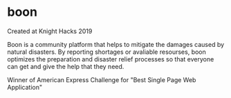 # boon
Created at Knight Hacks 2019

Boon is a community platform that helps to mitigate the damages caused by natural disasters. By reporting shortages or avaliable resourses, boon optimizes the preparation and disaster relief processes so that everyone can get and give the help that they need.

Winner of American Express Challenge for "Best Single Page Web Application"
